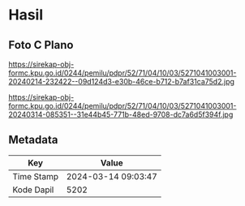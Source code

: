 # Hasil

## Foto C Plano

https://sirekap-obj-formc.kpu.go.id/0244/pemilu/pdpr/52/71/04/10/03/5271041003001-20240214-232422--09d124d3-e30b-46ce-b712-b7af31ca75d2.jpg

https://sirekap-obj-formc.kpu.go.id/0244/pemilu/pdpr/52/71/04/10/03/5271041003001-20240314-085351--31e44b45-771b-48ed-9708-dc7a6d5f394f.jpg


## Metadata

| Key        | Value               |
| ---------- | ------------------- |
| Time Stamp | 2024-03-14 09:03:47 |
| Kode Dapil | 5202                |



